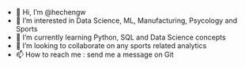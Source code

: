 - 👋 Hi, I’m @hechengw
- 👀 I’m interested in Data Science, ML, Manufacturing,  Psycology and Sports
- 🌱 I’m currently learning Python, SQL and Data Science concepts
- 💞️ I’m looking to collaborate on any sports related analytics
- 📫 How to reach me : send me a message on Git

<!---
hechengw/hechengw is a ✨ special ✨ repository because its `README.md` (this file) appears on your GitHub profile.
You can click the Preview link to take a look at your changes.
--->
